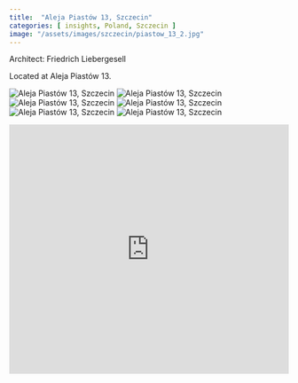```yaml
---
title:  "Aleja Piastów 13, Szczecin"
categories: [ insights, Poland, Szczecin ]
image: "/assets/images/szczecin/piastow_13_2.jpg"
---
```

Architect: Friedrich Liebergesell

Located at Aleja Piastów 13.


![Aleja Piastów 13, Szczecin]({{site.baseurl}}/assets/images/szczecin/piastow13_1.jpg)
![Aleja Piastów 13, Szczecin]({{site.baseurl}}/assets/images/szczecin/piastow13_2.jpg)
![Aleja Piastów 13, Szczecin]({{site.baseurl}}/assets/images/szczecin/piastow13_3.jpg)
![Aleja Piastów 13, Szczecin]({{site.baseurl}}/assets/images/szczecin/piastow13_4.jpg)
![Aleja Piastów 13, Szczecin]({{site.baseurl}}/assets/images/szczecin/piastow_13_1.jpg)
![Aleja Piastów 13, Szczecin]({{site.baseurl}}/assets/images/szczecin/piastow_13_3.jpg)

<iframe src="https://www.google.com/maps/embed?pb=!4v1590517011013!6m8!1m7!1sxyYZEmn794Gd7IsHBjWySw!2m2!1d53.42820648139605!2d14.53733699145867!3f283.61422514555494!4f29.199776429601698!5f0.7820865974627469" width="100%" height="450" frameborder="0" style="border:0;" allowfullscreen="" aria-hidden="false" tabindex="0"></iframe>